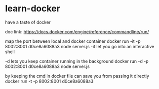 # learn-docker
have a taste of docker

doc link:
https://docs.docker.com/engine/reference/commandline/run/

map the port between local and docker container
docker run -it -p 8002:8001 d0ce8a6088a3 node server.js
-it let you go into an interactive shell

-d lets you keep container running in the background
docker run -d -p 8002:8001 d0ce8a6088a3 node server.js

by keeping the cmd in docker file can save you from passing it directly
docker run -t -p 8002:8001 d0ce8a6088a3

